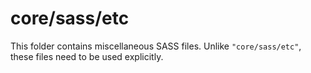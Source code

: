 # core/sass/etc

This folder contains miscellaneous SASS files. Unlike `"core/sass/etc"`, these files
need to be used explicitly.
